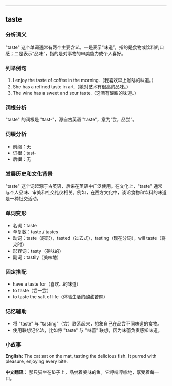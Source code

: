 
---------------
## taste
### 分析词义
"taste" 这个单词通常有两个主要含义。一是表示“味道”，指的是食物或饮料的口感；二是表示“品味”，指的是对事物的审美能力或个人喜好。

### 列举例句
1. I enjoy the taste of coffee in the morning.（我喜欢早上咖啡的味道。）
2. She has a refined taste in art.（她对艺术有很高的品味。）
3. The wine has a sweet and sour taste.（这酒有酸甜的味道。）

### 词根分析
"taste" 的词根是 "tast-"，源自古英语 "taste"，意为“尝，品尝”。

### 词缀分析
- 前缀：无
- 词根：tast-
- 后缀：无

### 发展历史和文化背景
"taste" 这个词起源于古英语，后来在英语中广泛使用。在文化上，"taste" 通常与个人品味、审美和社交礼仪相关。例如，在西方文化中，谈论食物和饮料的味道是一种社交活动。

### 单词变形
- 名词：taste
- 单复数：taste / tastes
- 动词：taste（原形），tasted（过去式），tasting（现在分词），will taste（将来时）
- 形容词：tasty（美味的）
- 副词：tastily（美味地）

### 固定搭配
- have a taste for（喜欢...的味道）
- to taste（尝一尝）
- to taste the salt of life（体验生活的酸甜苦辣）

### 记忆辅助
- 将 "taste" 与 "tasting"（尝）联系起来，想象自己在品尝不同味道的食物。
- 使用联想记忆法，比如将 "taste" 与 "味蕾" 联想，因为味蕾负责感知味道。

### 小故事
**English:**
The cat sat on the mat, tasting the delicious fish. It purred with pleasure, enjoying every bite.

**中文翻译：**
那只猫坐在垫子上，品尝着美味的鱼。它哼哧哼哧地，享受着每一口。


